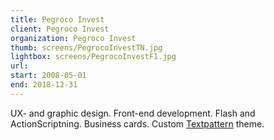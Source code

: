 ```yaml
---
title: Pegroco Invest
client: Pegroco Invest
organization: Pegroco Invest
thumb: screens/PegrocoInvestTN.jpg
lightbox: screens/PegrocoInvestF1.jpg
url:
start: 2008-05-01
end: 2018-12-31
---
```


UX- and graphic design. Front-end development. Flash and ActionScriptning. Business cards. Custom [Textpattern](https://www.textpattern.com) theme.
